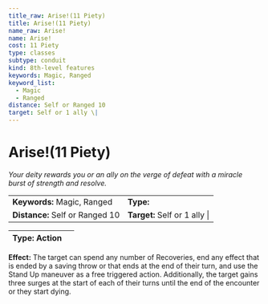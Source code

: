 ```yaml
---
title_raw: Arise!(11 Piety)
title: Arise!(11 Piety)
name_raw: Arise!
name: Arise!
cost: 11 Piety
type: classes
subtype: conduit
kind: 8th-level features
keywords: Magic, Ranged
keyword_list:
  - Magic
  - Ranged
distance: Self or Ranged 10
target: Self or 1 ally \|
---
```


# Arise!(11 Piety)

*Your deity rewards you or an ally on the verge of defeat with a miracle burst of strength and resolve.*

|                                 |                               |
| :------------------------------ | :---------------------------- |
| **Keywords:** Magic, Ranged     | **Type:**                     |
| **Distance:** Self or Ranged 10 | **Target:** Self or 1 ally \| |

| **Type:** Action |     |
| ---------------- | --- |

**Effect:** The target can spend any number of Recoveries, end any effect that is ended by a saving throw or that ends at the end of their turn, and use the Stand Up maneuver as a free triggered action. Additionally, the target gains three surges at the start of each of their turns until the end of the encounter or they start dying.
